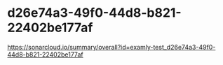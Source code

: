 # d26e74a3-49f0-44d8-b821-22402be177af
https://sonarcloud.io/summary/overall?id=examly-test_d26e74a3-49f0-44d8-b821-22402be177af
